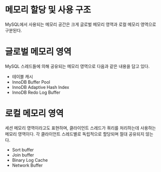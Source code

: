 # 메모리 할당 및 사용 구조

MySQL에서 사용되는 메모리 공간은 크게 글로벌 메모리 영역과 로컬 메모리 영역으로 구분된다.

# 글로벌 메모리 영역
MySQL 스레드들에 의해 공유되는 메모리 영역으로 다음과 같은 내용을 담고 있다.
* 테이블 캐시
* InnoDB Buffer Pool
* InnoDB Adaptive Hash Index
* InnoDB Redo Log Buffer

# 로컬 메모리 영역
세션 메모리 영역이라고도 표현하며, 클라이언트 스레드가 쿼리를 처리하는데 사용하는 메모리 영역이다. 각 클라이언트 스레드별로 독립적으로 할당되며 절대 공유되지 않는다.

* Sort buffer
* Join buffer
* Binary Log Cache
* Network Buffer